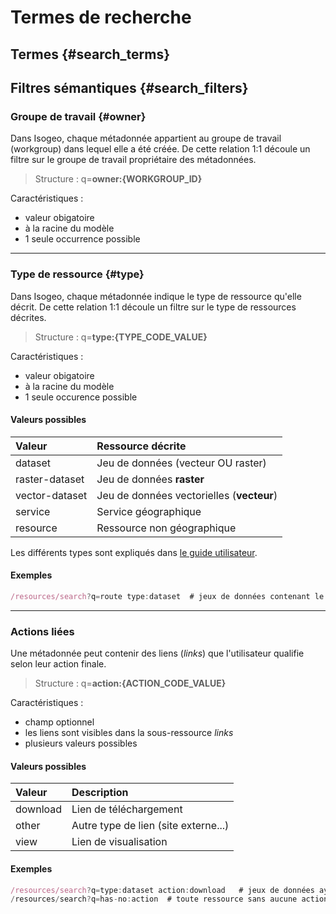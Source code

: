 # Termes de recherche


## Termes {#search_terms}


## Filtres sémantiques {#search_filters}


### Groupe de travail {#owner}

Dans Isogeo, chaque métadonnée appartient au groupe de travail (workgroup) dans lequel elle a été créée. De cette relation 1:1 découle un filtre sur le groupe de travail propriétaire des métadonnées.

> Structure : q=**owner:{WORKGROUP_ID}**

Caractéristiques :
* valeur obigatoire
* à la racine du modèle
* 1 seule occurrence possible

---

### Type de ressource {#type}

Dans Isogeo, chaque métadonnée indique le type de ressource qu'elle décrit. De cette relation 1:1 découle un filtre sur le type de ressources décrites.

> Structure : q=**type:{TYPE_CODE_VALUE}**

Caractéristiques :
* valeur obigatoire
* à la racine du modèle
* 1 seule occurence possible

#### Valeurs possibles

| Valeur         | Ressource décrite                         |
| :------------- | :---------------------------------------- |
| dataset        | Jeu de données (vecteur OU raster)        |
| raster-dataset | Jeu de données **raster**                 |
| vector-dataset | Jeu de données vectorielles (**vecteur**) |
| service        | Service géographique                      |
| resource       | Ressource non géographique                |

Les différents types sont expliqués dans [le guide utilisateur](http://help.isogeo.com/fr/features/documentation/#les-diff%C3%A9rents-types-de-ressources).

#### Exemples

```js
/resources/search?q=route type:dataset  # jeux de données contenant le mot 'routes'
```

---

### Actions liées
 
Une métadonnée peut contenir des liens (_links_) que l'utilisateur qualifie selon leur action finale.

> Structure : q=**action:{ACTION_CODE_VALUE}**

Caractéristiques :
* champ optionnel
* les liens sont visibles dans la sous-ressource _links_
* plusieurs valeurs possibles


#### Valeurs possibles

| Valeur   | Description                          |
| :------- | :----------------------------------- |
| download | Lien de téléchargement               |
| other    | Autre type de lien (site externe...) |
| view     | Lien de visualisation                |

#### Exemples

```js
/resources/search?q=type:dataset action:download   # jeux de données ayant au moins un lien de téléchargement
/resources/search?q=has-no:action  # toute ressource sans aucune action
```






